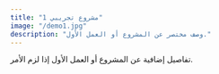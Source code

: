 ```yaml
---
title: "مشروع تجريبي 1"
image: "/demo1.jpg"
description: "وصف مختصر عن المشروع أو العمل الأول."
---
```


تفاصيل إضافية عن المشروع أو العمل الأول إذا لزم الأمر.
